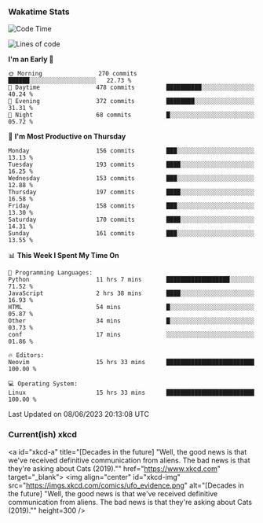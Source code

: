 ### Wakatime Stats
<!--START_SECTION:waka-->
![Code Time](http://img.shields.io/badge/Code%20Time-1%2C741%20hrs%2052%20mins-blue)

![Lines of code](https://img.shields.io/badge/From%20Hello%20World%20I%27ve%20Written-712.3%20thousand%20lines%20of%20code-blue)

**I'm an Early 🐤** 

```text
🌞 Morning                270 commits         ██████░░░░░░░░░░░░░░░░░░░   22.73 % 
🌆 Daytime                478 commits         ██████████░░░░░░░░░░░░░░░   40.24 % 
🌃 Evening                372 commits         ████████░░░░░░░░░░░░░░░░░   31.31 % 
🌙 Night                  68 commits          █░░░░░░░░░░░░░░░░░░░░░░░░   05.72 % 
```
📅 **I'm Most Productive on Thursday** 

```text
Monday                   156 commits         ███░░░░░░░░░░░░░░░░░░░░░░   13.13 % 
Tuesday                  193 commits         ████░░░░░░░░░░░░░░░░░░░░░   16.25 % 
Wednesday                153 commits         ███░░░░░░░░░░░░░░░░░░░░░░   12.88 % 
Thursday                 197 commits         ████░░░░░░░░░░░░░░░░░░░░░   16.58 % 
Friday                   158 commits         ███░░░░░░░░░░░░░░░░░░░░░░   13.30 % 
Saturday                 170 commits         ████░░░░░░░░░░░░░░░░░░░░░   14.31 % 
Sunday                   161 commits         ███░░░░░░░░░░░░░░░░░░░░░░   13.55 % 
```


📊 **This Week I Spent My Time On** 

```text
💬 Programming Languages: 
Python                   11 hrs 7 mins       ██████████████████░░░░░░░   71.52 % 
JavaScript               2 hrs 38 mins       ████░░░░░░░░░░░░░░░░░░░░░   16.93 % 
HTML                     54 mins             █░░░░░░░░░░░░░░░░░░░░░░░░   05.87 % 
Other                    34 mins             █░░░░░░░░░░░░░░░░░░░░░░░░   03.73 % 
conf                     17 mins             ░░░░░░░░░░░░░░░░░░░░░░░░░   01.86 % 

🔥 Editors: 
Neovim                   15 hrs 33 mins      █████████████████████████   100.00 % 

💻 Operating System: 
Linux                    15 hrs 33 mins      █████████████████████████   100.00 % 
```


 Last Updated on 08/06/2023 20:13:08 UTC
<!--END_SECTION:waka-->

### Current(ish) xkcd
<a id="xkcd-a" title="[Decades in the future] "Well, the good news is that we've received definitive communication from aliens. The bad news is that they're asking about Cats (2019)."" href="https://www.xkcd.com" target="_blank">
        <img align="center" id="xkcd-img" src="https://imgs.xkcd.com/comics/ufo_evidence.png" alt="[Decades in the future] "Well, the good news is that we've received definitive communication from aliens. The bad news is that they're asking about Cats (2019)."" height=300 />
</a>
